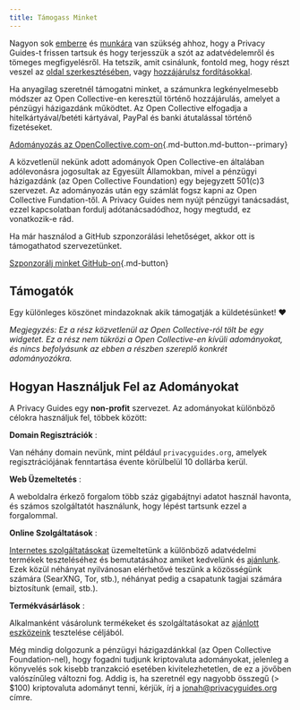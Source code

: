 ```yaml
---
title: Támogass Minket
---
```


<!-- markdownlint-disable MD036 -->
Nagyon sok [emberre](https://github.com/privacyguides/privacyguides.org/graphs/contributors) és [munkára](https://github.com/privacyguides/privacyguides.org/pulse/monthly) van szükség ahhoz, hogy a Privacy Guides-t frissen tartsuk és hogy terjesszük a szót az adatvédelemről és tömeges megfigyelésről. Ha tetszik, amit csinálunk, fontold meg, hogy részt veszel az [oldal szerkesztésében](https://github.com/privacyguides/privacyguides.org), vagy [hozzájárulsz fordításokkal](https://crowdin.com/project/privacyguides).

Ha anyagilag szeretnél támogatni minket, a számunkra legkényelmesebb módszer az Open Collective-en keresztül történő hozzájárulás, amelyet a pénzügyi házigazdánk működtet. Az Open Collective elfogadja a hitelkártyával/betéti kártyával, PayPal és banki átutalással történő fizetéseket.

[Adományozás az OpenCollective.com-on](https://opencollective.com/privacyguides/donate ""){.md-button.md-button--primary}

A közvetlenül nekünk adott adományok Open Collective-en általában adólevonásra jogosultak az Egyesült Államokban, mivel a pénzügyi házigazdánk (az Open Collective Foundation) egy bejegyzett 501(c)3 szervezet. Az adományozás után egy számlát fogsz kapni az Open Collective Fundation-től. A Privacy Guides nem nyújt pénzügyi tanácsadást, ezzel kapcsolatban fordulj adótanácsadódhoz, hogy megtudd, ez vonatkozik-e rád.

Ha már használod a GitHub szponzorálási lehetőséget, akkor ott is támogathatod szervezetünket.

[Szponzorálj minket GitHub-on](https://github.com/sponsors/privacyguides ""){.md-button}

## Támogatók

Egy különleges köszönet mindazoknak akik támogatják a küldetésünket! :heart:

*Megjegyzés: Ez a rész közvetlenül az Open Collective-ról tölt be egy widgetet. Ez a rész nem tükrözi a Open Collective-en kívüli adományokat, és nincs befolyásunk az ebben a részben szereplő konkrét adományozókra.*

<script src="https://opencollective.com/privacyguides/banner.js"></script>

## Hogyan Használjuk Fel az Adományokat

A Privacy Guides egy **non-profit** szervezet. Az adományokat különböző célokra használjuk fel, többek között:

**Domain Regisztrációk**
:

Van néhány domain nevünk, mint például `privacyguides.org`, amelyek regisztrációjának fenntartása évente körülbelül 10 dollárba kerül.

**Web Üzemeltetés**
:

A weboldalra érkező forgalom több száz gigabájtnyi adatot használ havonta, és számos szolgáltatót használunk, hogy lépést tartsunk ezzel a forgalommal.

**Online Szolgáltatások**
:

[Internetes szolgáltatásokat](https://privacyguides.net) üzemeltetünk a különböző adatvédelmi termékek teszteléséhez és bemutatásához amiket kedvelünk és [ajánlunk](../tools.md). Ezek közül néhányat nyilvánosan elérhetővé teszünk a közösségünk számára (SearXNG, Tor, stb.), néhányat pedig a csapatunk tagjai számára biztosítunk (email, stb.).

**Termékvásárlások**
:

Alkalmanként vásárolunk termékeket és szolgáltatásokat az [ajánlott eszközeink](../tools.md) tesztelése céljából.

Még mindig dolgozunk a pénzügyi házigazdánkkal (az Open Collective Foundation-nel), hogy fogadni tudjunk kriptovaluta adományokat, jelenleg a könyvelés sok kisebb tranzakció esetében kivitelezhetetlen, de ez a jövőben valószínűleg változni fog. Addig is, ha szeretnél egy nagyobb összegű (> $100) kriptovaluta adományt tenni, kérjük, írj a [jonah@privacyguides.org](mailto:jonah@privacyguides.org) címre.
